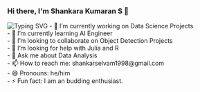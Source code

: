 ### Hi there, I'm Shankara Kumaran S 👋

<img src ="https://readme-typing-svg.herokuapp.com?font=Montserrat&color=343deb&size=24&lines=Hey+there,+I'm+Shankara+Kumaran+S;I'm+an+AI+Engineer.;AI+Developer+!.;Researcher.;" alt="Typing SVG" >

<!--**SSK14031998/SSK14031998** is a ✨ _special_ ✨ repository because its `README.md` (this file) appears on your GitHub profile.

Here are some ideas to get you started: --!>

- 🔭 I’m currently working on Data Science Projects<br>
- 🌱 I’m currently learning AI Engineer<br>
- 👯 I’m looking to collaborate on Object Detection Projects<br>
- 🤔 I’m looking for help with Julia and R<br>
- 💬 Ask me about Data Analysis<br>
- 📫 How to reach me: shankarselvam1998@gmail.com<br>
- 😄 Pronouns: he/him<br>
- ⚡ Fun fact: I am an budding enthusiast.

